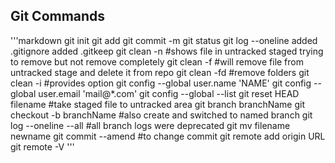 Git Commands
-------------

'''markdown
git init
git add
git commit -m
git status
git log --oneline
added .gitignore
added .gitkeep
git clean -n #shows file in untracked staged trying to remove but not remove completely
git clean -f #will remove file from untracked stage and delete it from repo
git clean -fd #remove folders
git clean -i #provides option
git config --global user.name 'NAME'
git config --global user.email 'mail@*.com'
git config --global --list
git reset HEAD filename #take staged file to untracked area
git branch branchName
git checkout -b branchName #also create and switched to named branch
git log --oneline --all #all branch logs were deprecated
git mv filename newname
git commit --amend #to change commit
git remote add origin URL
git remote -V
'''
